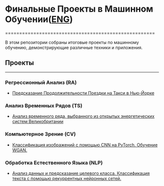 # Финальные Проекты в Машинном Обучении([ENG](https://github.com/termik88/final_projects_ml/README.md))
=====================================================

В этом репозитории собраны итоговые проекты по машинному обучению, демонстрирующие различные техники и приложения.

## Проекты
-------------

### Регрессионный Анализ (RA)
* [Предсказание Продолжительности Поездки на Такси в Нью-Йорке](https://github.com/termik88/final_projects_ml/regression_analysis)

### Анализ Временных Рядов (TS)
* [Анализ временного ряда, выбранного из открытых энергетических систем Великобритании](https://github.com/termik88/final_projects_ml/time_series)

### Компьютерное Зрение (CV)
* [Классификация изображений с помощью CNN на PyTorch. Обучение WGAN.](https://github.com/termik88/final_projects_ml/computer_vision)

### Обработка Естественного Языка (NLP)
* [Анализ данных и предсказание целевого класса. Классификация текста с помощью рекуррентных нейронных сетей.](https://github.com/termik88/final_projects_ml/natural_language_processing)